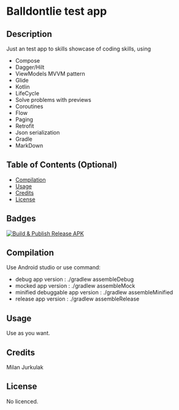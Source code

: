 # Balldontlie test app

## Description

Just an test app to skills showcase of coding skills, using

- Compose
- Dagger/Hilt
- ViewModels MVVM pattern
- Glide
- Kotlin
- LifeCycle
- Solve problems with previews
- Coroutines
- Flow
- Paging
- Retrofit
- Json serialization
- Gradle
- MarkDown

## Table of Contents (Optional)

- [Compilation](#compilation)
- [Usage](#usage)
- [Credits](#credits)
- [License](#license)

## Badges

[![Build & Publish Release APK](https://github.com/mimoccc/moneta-test/actions/workflows/android.yml/badge.svg)](https://github.com/mimoccc/moneta-test/actions/workflows/android.yml)

## Compilation

Use Android studio or use command:

- debug app version :
./gradlew assembleDebug 
- mocked app version :
./gradlew assembleMock
- minified debuggable app version :
./gradlew assembleMinified
- release app version :
./gradlew assembleRelease

## Usage

Use as you want.

## Credits

Milan Jurkulak

## License

No licenced.